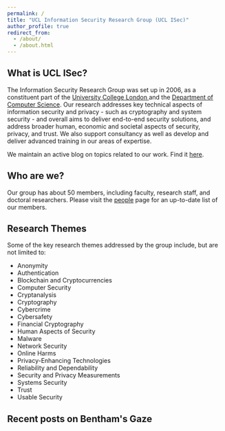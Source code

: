 ```yaml
---
permalink: /
title: "UCL Information Security Research Group (UCL ISec)"
author_profile: true
redirect_from: 
  - /about/
  - /about.html
---
```


## What is UCL ISec?

The Information Security Research Group was set up in 2006, as a constituent part of the [University College London
](https://www.ucl.ac.uk) and the [Department of Computer Science](https://www.ucl.ac.uk/computer-science/). Our research addresses key technical aspects of information security and privacy - such as cryptography and system security - and overall aims to deliver end-to-end security solutions, and address broader human, economic and societal aspects of security, privacy, and trust. We also support consultancy as well as develop and deliver advanced training in our areas of expertise. 

We maintain an active blog on topics related to our work. Find it [here](https://www.benthamsgaze.org/).

## Who are we?
Our group has about 50 members, including faculty, research staff, and doctoral researchers. Please visit the [people](/people) page for an up-to-date list of our members.

## Research Themes
Some of the key research themes addressed by the group include, but are not limited to:

- Anonymity
- Authentication
- Blockchain and Cryptocurrencies
- Computer Security
- Cryptanalysis
- Cryptography
- Cybercrime
- Cybersafety
- Financial Cryptography
- Human Aspects of Security
- Malware
- Network Security
- Online Harms
- Privacy-Enhancing Technologies
- Reliability and Dependability
- Security and Privacy Measurements
- Systems Security
- Trust
- Usable Security

## Recent posts on Bentham's Gaze

<div id="feed"></div>

<script src=" https://cdn.jsdelivr.net/npm/rss-parser@3.13.0/dist/rss-parser.min.js "></script>
<script>
let parser = new RSSParser();
parser.parseURL("https://www.benthamsgaze.org/feed/", function(err, feed) {
  if (err) throw err;
  /*console.log(feed.title);*/
  limit = 5;
  feed.items.slice(0,limit).forEach(function(entry) {
    /*console.log(entry.title + ':' + entry.link);*/
    e = document.createElement('a');
    e.appendChild(document.createTextNode(entry.title));
    e.href = entry.link;
    f = document.getElementById('feed');
    p = document.createElement('p');
    p.appendChild(e);
    d = (new Date(entry.isoDate)).toLocaleDateString();
    p.appendChild(document.createTextNode(' by ' + entry.creator + ' on ' + d));
    f.appendChild(p);
  })
})
</script>
